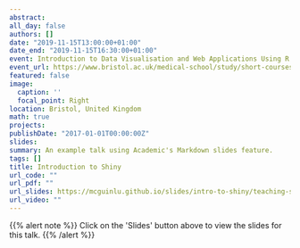 ```yaml
---
abstract:
all_day: false
authors: []
date: "2019-11-15T13:00:00+01:00"
date_end: "2019-11-15T16:30:00+01:00"
event: Introduction to Data Visualisation and Web Applications Using R
event_url: https://www.bristol.ac.uk/medical-school/study/short-courses/introduction-to-data-visualisation-and-web-applications-using-r/
featured: false
image:
  caption: ''
  focal_point: Right
location: Bristol, United Kingdom
math: true
projects:
publishDate: "2017-01-01T00:00:00Z"
slides: 
summary: An example talk using Academic's Markdown slides feature.
tags: []
title: Introduction to Shiny
url_code: ""
url_pdf: ""
url_slides: https://mcguinlu.github.io/slides/intro-to-shiny/teaching-shiny-slides.html
url_video: ""
---
```


{{% alert note %}}
Click on the 'Slides' button above to view the slides for this talk.
{{% /alert %}}

